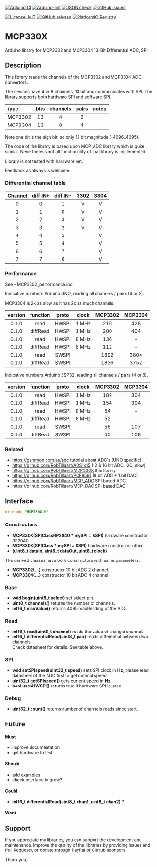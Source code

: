 
[![Arduino CI](https://github.com/RobTillaart/MCP330X/workflows/Arduino%20CI/badge.svg)](https://github.com/marketplace/actions/arduino_ci)
[![Arduino-lint](https://github.com/RobTillaart/MCP330X/actions/workflows/arduino-lint.yml/badge.svg)](https://github.com/RobTillaart/MCP330X/actions/workflows/arduino-lint.yml)
[![JSON check](https://github.com/RobTillaart/MCP330X/actions/workflows/jsoncheck.yml/badge.svg)](https://github.com/RobTillaart/MCP330X/actions/workflows/jsoncheck.yml)
[![GitHub issues](https://img.shields.io/github/issues/RobTillaart/MCP330X.svg)](https://github.com/RobTillaart/MCP330X/issues)

[![License: MIT](https://img.shields.io/badge/license-MIT-green.svg)](https://github.com/RobTillaart/MCP330X/blob/master/LICENSE)
[![GitHub release](https://img.shields.io/github/release/RobTillaart/MCP330X.svg?maxAge=3600)](https://github.com/RobTillaart/MCP330X/releases)
[![PlatformIO Registry](https://badges.registry.platformio.org/packages/robtillaart/library/MCP330X.svg)](https://registry.platformio.org/libraries/robtillaart/MCP330X)


# MCP330X

Arduino library for MCP3302 and MCP3304 13-Bit Differential ADC, SPI


## Description

This library reads the channels of the MCP3302 and MCP3304 ADC convertors. 

The devices have 4 or 8 channels, 13 bit and communicates with SPI.
The library supports both hardware SPI and software SPI.


|  type     |  bits  |  channels  |  pairs  |  notes  |
|:----------|:------:|:----------:|:-------:|:--------|
|  MCP3302  |   13   |      4     |    2    |
|  MCP3304  |   13   |      8     |    4    |

Note one bit is the sign bit, so only 12 bit magnitude (-4096..4095).

The code of the library is based upon MCP_ADC library which is quite similar. 
Nevertheless not all functionality of that library is implemented.

Library is not tested with hardware yet.

Feedback as always is welcome.


### Differential channel table

| Channel | diff IN+ | diff IN- | 3302 | 3304 |
|:-------:|:--------:|:--------:|:----:|:----:|
|   0     |    0     |    1     |  V   |  V   |
|   1     |    1     |    0     |  V   |  V   |
|   2     |    2     |    3     |  V   |  V   |
|   3     |    3     |    2     |  V   |  V   |
|   4     |    4     |    5     |      |  V   |
|   5     |    5     |    4     |      |  V   |
|   6     |    6     |    7     |      |  V   |
|   7     |    7     |    6     |      |  V   |


### Performance

See - MCP3302_performance.ino


Indicative numbers Arduino UNO, reading all channels / pairs (4 or 8).

MCP3304 is 2x as slow as it has 2x as much channels.


|  version  |  function  |  proto  |  clock  |  MCP3302  |  MCP3304  |
|:---------:|:----------:|:-------:|:-------:|:---------:|:---------:|
|   0.1.0   |  read      |  HWSPI  |  1 MHz  |    216    |     428   |
|   0.1.0   |  diffRead  |  HWSPI  |  1 MHz  |    200    |     404   |
|   0.1.0   |  read      |  HWSPI  |  8 MHz  |    136    |      -    |
|   0.1.0   |  diffRead  |  HWSPI  |  8 MHz  |    112    |      -    |
|   0.1.0   |  read      |  SWSPI  |         |   1892    |    3804   |
|   0.1.0   |  diffRead  |  SWSPI  |         |   1836    |    3752   |



Indicative numbers Arduino ESP32, reading all channels / pairs (4 or 8).


|  version  |  function  |  proto  |  clock  |  MCP3302  |  MCP3304  |
|:---------:|:----------:|:-------:|:-------:|:---------:|:---------:|
|   0.1.0   |  read      |  HWSPI  |  1 MHz  |    182    |    304    |
|   0.1.0   |  diffRead  |  HWSPI  |  1 MHz  |    154    |    304    |
|   0.1.0   |  read      |  HWSPI  |  8 MHz  |     54    |     -     |
|   0.1.0   |  diffRead  |  HWSPI  |  8 MHz  |     52    |     -     |
|   0.1.0   |  read      |  SWSPI  |         |     56    |    107    |
|   0.1.0   |  diffRead  |  SWSPI  |         |     55    |    108    |



### Related

- https://gammon.com.au/adc  tutorial about ADC's (UNO specific)
- https://github.com/RobTillaart/ADS1x15  (12 & 16 bit ADC, I2C, slow)
- https://github.com/RobTillaart/MCP330X  this library
- https://github.com/RobTillaart/PCF8591  (8 bit ADC + 1 bit DAC)
- https://github.com/RobTillaart/MCP_ADC  SPI based ADC
- https://github.com/RobTillaart/MCP_DAC  SPI based DAC


## Interface

```cpp
#include "MCP330X.h"
```

### Constructors

- **MCP330X(SPIClassRP2040 \* mySPI = &SPI)** hardware constructor RP2040
- **MCP330X(SPIClass \* mySPI = &SPI)** hardware constructor other
- **(uint8_t dataIn, uint8_t dataOut, uint8_t clock)**

The derived classes have both constructors with same parameters.
- **MCP3302(...)** constructor 10 bit ADC 2 channel.
- **MCP3304(...)** constructor 10 bit ADC 4 channel.

### Base

- **void begin(uint8_t select)** set select pin.
- **uint8_t channels()** returns the number of channels.
- **int16_t maxValue()** returns 4095 maxReading of the ADC.

### Read

- **int16_t read(uint8_t channel)** reads the value of a single channel.
- **int16_t differentialRead(uint8_t pair)** reads differential between two channels.  
Check datasheet for details. See table above.

### SPI

- **void setSPIspeed(uint32_t speed)** sets SPI clock in **Hz**, please read datasheet
of the ADC first to get optimal speed.
- **uint32_t getSPIspeed()** gets current speed in **Hz**.
- **bool usesHWSPI()** returns true if hardware SPI is used.

### Debug

- **uint32_t count()** returns number of channels reads since start.


## Future

#### Must

- improve documentation
- get hardware to test

#### Should

- add examples
- check interface to grow?

#### Could

- **int16_t differentialRead(uint8_t chan1, uint8_t chan2)** ?

#### Wont


## Support

If you appreciate my libraries, you can support the development and maintenance.
Improve the quality of the libraries by providing issues and Pull Requests, or
donate through PayPal or GitHub sponsors.

Thank you,

